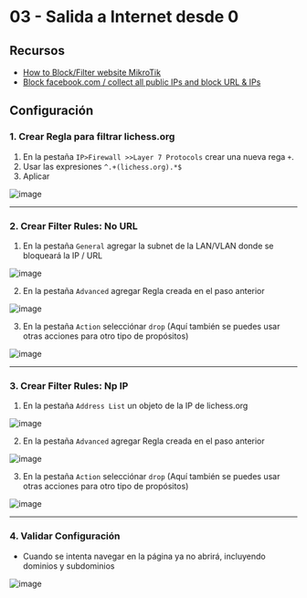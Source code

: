# 03 - Salida a Internet desde 0

## Recursos

- [How to Block/Filter website MikroTik](https://www.youtube.com/watch?v=dNswOyvLT4w)
- [Block facebook.com / collect all public IPs and block URL & IPs](https://www.youtube.com/watch?v=sWcomIz7gM4)

## Configuración

### 1. Crear Regla para filtrar lichess.org

1. En la pestaña `IP>Firewall >>Layer 7 Protocols` crear una nueva rega `+`.
2. Usar las expresiones `^.+(lichess.org).*$`
3. Aplicar

![image](https://github.com/user-attachments/assets/10c12666-53a3-49b3-a397-e29e8b3a9839)

---

### 2. Crear Filter Rules: No URL

1. En la pestaña `General` agregar la subnet de la LAN/VLAN donde se bloqueará la IP / URL

![image](https://github.com/user-attachments/assets/da98050c-cba4-466e-a7e5-c6c73cb0064b)

2. En la pestaña `Advanced` agregar Regla creada en el paso anterior

![image](https://github.com/user-attachments/assets/ccbfedd8-353c-4164-a157-19f2997a7193)

3. En la pestaña `Action` selecciónar `drop` (Aquí también se puedes usar otras acciones para otro tipo de propósitos)

![image](https://github.com/user-attachments/assets/0763f500-7290-442b-bf53-ff7615156ee7)

---

### 3. Crear Filter Rules: Np IP

1. En la pestaña `Address List` un objeto de la IP de lichess.org

![image](https://github.com/user-attachments/assets/00a03dca-ccdf-4dce-a492-43bc9d37cb55)

2. En la pestaña `Advanced` agregar Regla creada en el paso anterior

![image](https://github.com/user-attachments/assets/517d12be-33dc-4ae5-b5cb-e938406b373f)

3. En la pestaña `Action` selecciónar `drop` (Aquí también se puedes usar otras acciones para otro tipo de propósitos)

![image](https://github.com/user-attachments/assets/0763f500-7290-442b-bf53-ff7615156ee7)

---

### 4. Validar Configuración

- Cuando se intenta navegar en la página ya no abrirá, incluyendo dominios y subdominios

![image](https://github.com/user-attachments/assets/74699f92-2b68-4426-9ac4-0aac86a9af3c)










